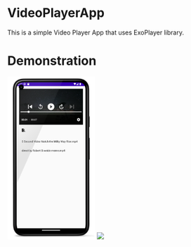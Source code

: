 # VideoPlayerApp
This is a simple Video Player App that uses ExoPlayer library.

# Demonstration

<img src="REAMMEImages/screen1.png" width="200"> <img src="REAMMEImages/videodemonstration.gif" width="190">
